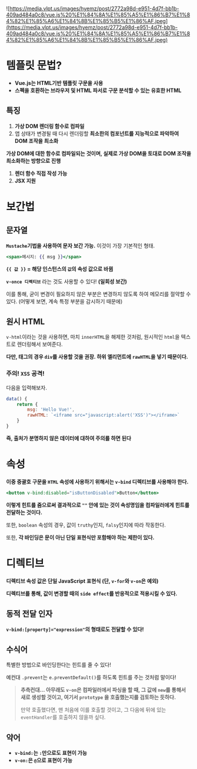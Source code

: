 ![https://media.vlpt.us/images/hyemz/post/2772a98d-e951-4d7f-bb1b-409ad484a0c8/vue.js%20%E1%84%8A%E1%85%A5%E1%86%B7%E1%84%82%E1%85%A6%E1%84%8B%E1%85%B5%E1%86%AF.jpeg](https://media.vlpt.us/images/hyemz/post/2772a98d-e951-4d7f-bb1b-409ad484a0c8/vue.js%20%E1%84%8A%E1%85%A5%E1%86%B7%E1%84%82%E1%85%A6%E1%84%8B%E1%85%B5%E1%86%AF.jpeg)

# 템플릿 문법?

- **Vue.js는 HTML기반 템플릿 구문을 사용**
- **스펙을 호환하는 브라우저 및 HTML 파서로 구문 분석할 수 있는 유효한 HTML**

## 특징

1. **가상 DOM 렌더링 함수로 컴파일**
2. 앱 상태가 변경될 때 다시 렌더링할 **최소한의 컴포넌트를 지능적으로 파악하여 DOM 조작을 최소화**

**가상 DOM에 대한 함수로 컴파일되는 것이며, 
실제로 가상 DOM을 토대로 DOM 조작을 최소화하는 방향으로 진행**

1. **렌더 함수 직접 작성 가능**
2. **JSX 지원**

# 보간법

## 문자열

**`Mustache`기법을 사용하여 문자 보간 가능.** 이것이 가장 기본적인 형태.

```jsx
<span>메시지: {{ msg }}</span>
```

**`{{ 값 }}` = 해당 인스턴스의 `값`의 속성 값으로 바뀜**

**`v-once 디렉티브`** 라는 것도 사용할 수 있다! **(일회성 보간)**

이를 통해, 굳이 변경이 필요하지 않은 부분은 변경하지 않도록 하여 메모리를 절약할 수 있다. (어떻게 보면, 계속 특정 부분을 감시하기 때문에)

## 원시 HTML

`v-html`이라는 것을 사용하면, 마치 `innerHTML`을 해제한 것처럼, 원시적인 `html`을 텍스트로 렌더링해서 보여준다.

**다만, 태그의 경우 `div`를 사용할 것을 권장. 
하위 엘리먼트에 `rawHTML`을 넣기 때문이다.**

### 주의! `XSS` 공격!

다음을 입력해보자.

```jsx
data() {
	return {
		msg: 'Hello Vue!',
		rawHTML: `<iframe src="javascript:alert('XSS')"></iframe>`
	}
}
```

**즉, 출처가 분명하지 않은 데이터에 대하여 주의를 하면 된다**

# 속성

**이중 중괄호 구문을 `HTML` 속성에 사용하기 위해서는 `v-bind` 디렉티브를 사용해야 한다.**

```jsx
<button v-bind:disabled="isButtonDisabled">Button</button>
```

**이렇게 힌트를 줌으로써 결과적으로 `""` 안에 있는 것이 속성명임을 컴파일러에게 힌트를 전달하는 것이다.**

또한, `boolean` 속성의 경우, 값이 `truthy`인지, `falsy`인지에 따라 작동한다.

또한, **각 바인딩은 문이 아닌 단일 표현식만 포함해야 하는 제한이 있다.**

# 디렉티브

**디렉티브 속성 값은 단일 JavaScript 표현식 (단, `v-for`와 `v-on`은 예외)**

**디렉티브를 통해, 값이 변경할 때의 `side effect`를 반응적으로 적용시킬 수 있다.**

## 동적 전달 인자

**`v-bind:[property]="expression"`의 형태로도 전달할 수 있다!**

## 수식어

특별한 방법으로 바인딩한다는 힌트를 줄 수 있다!

예컨대 `.prevent`는 `e.preventDefault()`를 하도록 힌트를 주는 것처럼 말이다!

> **추측컨대... 아무래도 `v-on`은 컴파일러에서 파싱을 할 때, 
그 값에 `new`를 통해서 새로 생성할 것이고, 여기서 `prototype` 을 호출했는지를 검토하는 듯하다.**
>
>만약 호출했다면, 맨 처음에 이를 호출할 것이고, 그 다음에 뒤에 있는 `eventHandler`를 호출하지 않을까 싶다. 

## 약어

- **`v-bind:`는 `:`만으로도 표현이 가능**
- **`v-on:`은 `@`으로 표현이 가능**